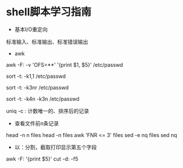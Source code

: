 # shell脚本学习指南

- 基本I/O重定向

标准输入、标准输出、标准错误输出


- awk

awk -F: -v 'OFS=**' '{print $1, $5}' /etc/passwd

sort -t: -k1,1 /etc/passwd

sort -t: -k3nr /etc/passwd

sort -t: -k4n -k3n /etc/passwd


uniq -c : 计数唯一的、排序后的记录


- 查看文件前n条记录

head -n n   files
head -n     files
awk 'FNR <= 3' files
sed -e nq   files
sed nq

- 以：分割，截取打印显示第五个字段

awk -F: '{print $5}'
cut -d: -f5



